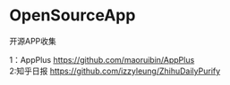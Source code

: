 # OpenSourceApp
开源APP收集

1：AppPlus
https://github.com/maoruibin/AppPlus  
2:知乎日报
https://github.com/izzyleung/ZhihuDailyPurify
